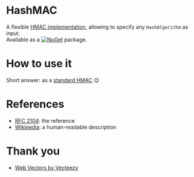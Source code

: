 ﻿# HashMAC

A flexible [HMAC implementation](https://learn.microsoft.com/en-us/dotnet/api/system.security.cryptography.hmac), allowing to specify any `HashAlgorithm` as input.  
Available as a [![NuGet](https://img.shields.io/nuget/v/HashMAC.svg?style=flat-square)](https://www.nuget.org/packages/HashMAC) package.

# How to use it

Short answer: as a [standard HMAC](https://learn.microsoft.com/en-us/dotnet/api/system.security.cryptography.hmac) 😉

# References

- [RFC 2104](https://www.rfc-editor.org/rfc/rfc2104): the reference
- [Wikipedia](https://fr.wikipedia.org/wiki/HMAC): a human-readable description

# Thank you

- [Web Vectors by Vecteezy](https://www.vecteezy.com/free-vector/web)
